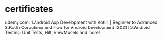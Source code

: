 # certificates
udemy.com:
  1.Android App Development with Kotlin | Beginner to Advanced 
  2.Kotlin Coroutines and Flow for Android Development [2023]
  3.Android Testing: Unit Tests, Hilt, ViewModels and more!

